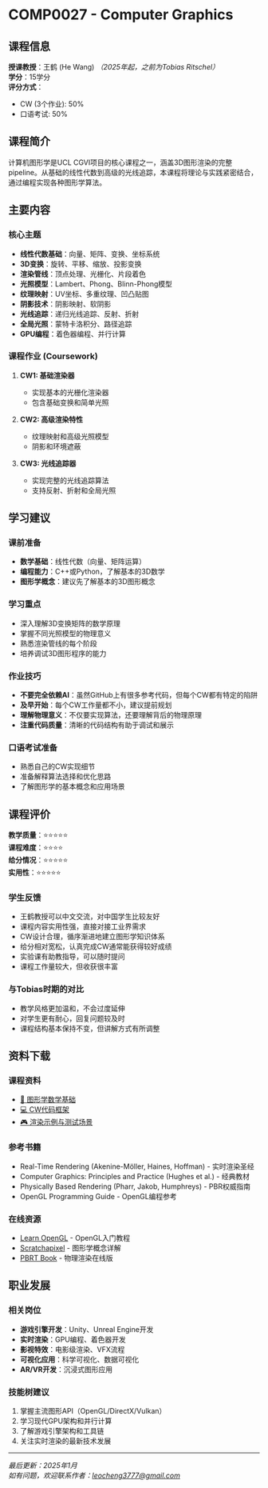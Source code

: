 # COMP0027 - Computer Graphics

## 课程信息

**授课教授**：王鹤 (He Wang) *（2025年起，之前为Tobias Ritschel）*  
**学分**：15学分  
**评分方式**：
- CW (3个作业): 50%
- 口语考试: 50%

## 课程简介

计算机图形学是UCL CGVI项目的核心课程之一，涵盖3D图形渲染的完整pipeline。从基础的线性代数到高级的光线追踪，本课程将理论与实践紧密结合，通过编程实现各种图形学算法。

## 主要内容

### 核心主题
- **线性代数基础**：向量、矩阵、变换、坐标系统
- **3D变换**：旋转、平移、缩放、投影变换
- **渲染管线**：顶点处理、光栅化、片段着色
- **光照模型**：Lambert、Phong、Blinn-Phong模型
- **纹理映射**：UV坐标、多重纹理、凹凸贴图
- **阴影技术**：阴影映射、软阴影
- **光线追踪**：递归光线追踪、反射、折射
- **全局光照**：蒙特卡洛积分、路径追踪
- **GPU编程**：着色器编程、并行计算

### 课程作业 (Coursework)
1. **CW1: 基础渲染器**
   - 实现基本的光栅化渲染器
   - 包含基础变换和简单光照
   
2. **CW2: 高级渲染特性**
   - 纹理映射和高级光照模型
   - 阴影和环境遮蔽
   
3. **CW3: 光线追踪器**
   - 实现完整的光线追踪算法
   - 支持反射、折射和全局光照

## 学习建议

### 课前准备
- **数学基础**：线性代数（向量、矩阵运算）
- **编程能力**：C++或Python，了解基本的3D数学
- **图形学概念**：建议先了解基本的3D图形概念

### 学习重点
- 深入理解3D变换矩阵的数学原理
- 掌握不同光照模型的物理意义
- 熟悉渲染管线的每个阶段
- 培养调试3D图形程序的能力

### 作业技巧
- **不要完全依赖AI**：虽然GitHub上有很多参考代码，但每个CW都有特定的陷阱
- **及早开始**：每个CW工作量都不小，建议提前规划
- **理解物理意义**：不仅要实现算法，还要理解背后的物理原理
- **注重代码质量**：清晰的代码结构有助于调试和展示

### 口语考试准备
- 熟悉自己的CW实现细节
- 准备解释算法选择和优化思路
- 了解图形学的基本概念和应用场景

## 课程评价

**教学质量**：⭐⭐⭐⭐⭐  
**课程难度**：⭐⭐⭐⭐  
**给分情况**：⭐⭐⭐⭐⭐  
**实用性**：⭐⭐⭐⭐⭐

### 学生反馈
- 王鹤教授可以中文交流，对中国学生比较友好
- 课程内容实用性强，直接对接工业界需求
- CW设计合理，循序渐进地建立图形学知识体系
- 给分相对宽松，认真完成CW通常能获得较好成绩
- 实验课有助教指导，可以随时提问
- 课程工作量较大，但收获很丰富

### 与Tobias时期的对比
- 教学风格更加温和，不会过度延伸
- 对学生更有耐心，回复问题较及时
- 课程结构基本保持不变，但讲解方式有所调整

## 资料下载

### 课程资料
- [📖 图形学数学基础](https://github.com/user/ucl-cgvi-materials/blob/main/comp0027/math_foundation.pdf)
- [💻 CW代码框架](https://github.com/user/ucl-cgvi-materials/blob/main/comp0027/cw_templates.zip)
- [🎮 渲染示例与测试场景](https://github.com/user/ucl-cgvi-materials/blob/main/comp0027/test_scenes.zip)

### 参考书籍
- Real-Time Rendering (Akenine-Möller, Haines, Hoffman) - 实时渲染圣经
- Computer Graphics: Principles and Practice (Hughes et al.) - 经典教材
- Physically Based Rendering (Pharr, Jakob, Humphreys) - PBR权威指南
- OpenGL Programming Guide - OpenGL编程参考

### 在线资源
- [Learn OpenGL](https://learnopengl.com/) - OpenGL入门教程
- [Scratchapixel](https://www.scratchapixel.com/) - 图形学概念详解
- [PBRT Book](https://www.pbr-book.org/) - 物理渲染在线版

## 职业发展

### 相关岗位
- **游戏引擎开发**：Unity、Unreal Engine开发
- **实时渲染**：GPU编程、着色器开发
- **影视特效**：电影级渲染、VFX流程
- **可视化应用**：科学可视化、数据可视化
- **AR/VR开发**：沉浸式图形应用

### 技能树建议
1. 掌握主流图形API（OpenGL/DirectX/Vulkan）
2. 学习现代GPU架构和并行计算
3. 了解游戏引擎架构和工具链
4. 关注实时渲染的最新技术发展

---

*最后更新：2025年1月*  
*如有问题，欢迎联系作者：leocheng3777@gmail.com*